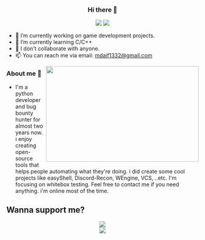 <h3 align="center"> Hi there 👋</h3>

<p align="center">
  <img src="https://komarev.com/ghpvc/?username=DEMON1A">
  <a href="https://twitter.com/DemoniaSlash">
    <img src="https://img.shields.io/twitter/follow/DemoniaSlash?style=flat-square">
  </a>
</p>

<!--
**DEMON1A/DEMON1A** is a ✨ _special_ ✨ repository because its `README.md` (this file) appears on your GitHub profile.

Here are some ideas to get you started:
-->

- 🔭 I’m currently working on game development projects.
- 🌱 I’m currently learning C/C++
- 👯 I don't collaborate with anyone.
- 📫 You can reach me via email: mdaif1332@gmail.com

<img align="right" width="400" height="250" src="https://github-readme-stats.vercel.app/api?username=DEMON1A">

### About me :dizzy:
- I'm a python developer and bug bounty hunter for almost two years now. i enjoy creating open-source tools that helps people automating what they're doing. i did create some cool projects like easyShell, Discord-Recon, WEngine, VCS, ..etc. I'm focusing on whitebox testing. Feel free to contact me if you need anything. i'm online most of the time.

## Wanna support me?
<p align="center">
<a href="https://patreon.com/MohammedDief">
  <img src="https://img.shields.io/endpoint.svg?url=https%3A%2F%2Fshieldsio-patreon.vercel.app%2Fapi%3Fusername%3DMohammedDief%26type%3Dpatrons&style=for-the-badge" />
</a>
<br>

<a href="https://www.paypal.me/MohammedDieff/">
  <img src="https://cdn.rawgit.com/twolfson/paypal-github-button/1.0.0/dist/button.svg">
</a>
</p>
